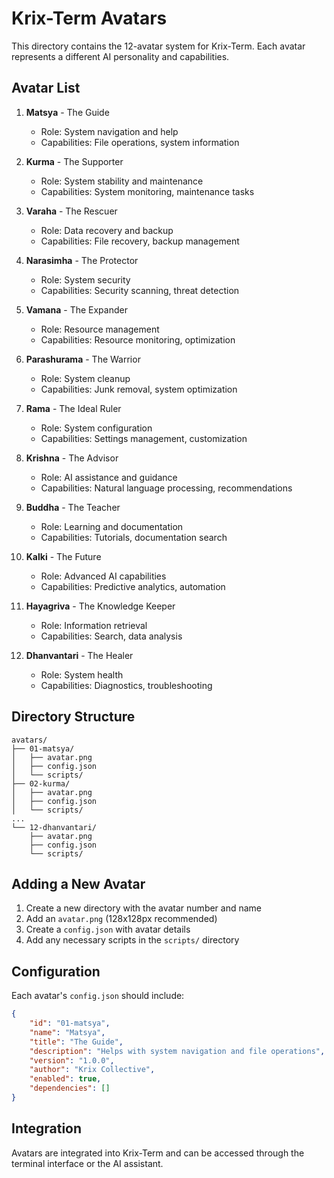# Krix-Term Avatars

This directory contains the 12-avatar system for Krix-Term. Each avatar represents a different AI personality and capabilities.

## Avatar List

1. **Matsya** - The Guide
   - Role: System navigation and help
   - Capabilities: File operations, system information

2. **Kurma** - The Supporter
   - Role: System stability and maintenance
   - Capabilities: System monitoring, maintenance tasks

3. **Varaha** - The Rescuer
   - Role: Data recovery and backup
   - Capabilities: File recovery, backup management

4. **Narasimha** - The Protector
   - Role: System security
   - Capabilities: Security scanning, threat detection

5. **Vamana** - The Expander
   - Role: Resource management
   - Capabilities: Resource monitoring, optimization

6. **Parashurama** - The Warrior
   - Role: System cleanup
   - Capabilities: Junk removal, system optimization

7. **Rama** - The Ideal Ruler
   - Role: System configuration
   - Capabilities: Settings management, customization

8. **Krishna** - The Advisor
   - Role: AI assistance and guidance
   - Capabilities: Natural language processing, recommendations

9. **Buddha** - The Teacher
   - Role: Learning and documentation
   - Capabilities: Tutorials, documentation search

10. **Kalki** - The Future
    - Role: Advanced AI capabilities
    - Capabilities: Predictive analytics, automation

11. **Hayagriva** - The Knowledge Keeper
    - Role: Information retrieval
    - Capabilities: Search, data analysis

12. **Dhanvantari** - The Healer
    - Role: System health
    - Capabilities: Diagnostics, troubleshooting

## Directory Structure

```
avatars/
├── 01-matsya/
│   ├── avatar.png
│   ├── config.json
│   └── scripts/
├── 02-kurma/
│   ├── avatar.png
│   ├── config.json
│   └── scripts/
...
└── 12-dhanvantari/
    ├── avatar.png
    ├── config.json
    └── scripts/
```

## Adding a New Avatar

1. Create a new directory with the avatar number and name
2. Add an `avatar.png` (128x128px recommended)
3. Create a `config.json` with avatar details
4. Add any necessary scripts in the `scripts/` directory

## Configuration

Each avatar's `config.json` should include:

```json
{
    "id": "01-matsya",
    "name": "Matsya",
    "title": "The Guide",
    "description": "Helps with system navigation and file operations",
    "version": "1.0.0",
    "author": "Krix Collective",
    "enabled": true,
    "dependencies": []
}
```

## Integration

Avatars are integrated into Krix-Term and can be accessed through the terminal interface or the AI assistant.
